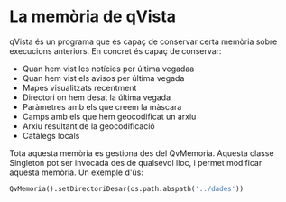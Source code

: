# La memòria de qVista

qVista és un programa que és capaç de conservar certa memòria sobre execucions anteriors. En concret és capaç de conservar:
* Quan hem vist les notícies per última vegadaa
* Quan hem vist els avisos per última vegada
* Mapes visualitzats recentment
* Directori on hem desat la última vegada
* Paràmetres amb els que creem la màscara
* Camps amb els que hem geocodificat un arxiu
* Arxiu resultant de la geocodificació
* Catàlegs locals

Tota aquesta memòria es gestiona des del QvMemoria. Aquesta classe Singleton pot ser invocada des de qualsevol lloc, i permet modificar aquesta memòria. Un exemple d'ús:

```Python
QvMemoria().setDirectoriDesar(os.path.abspath('../dades'))
```